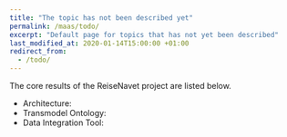 ```yaml
---
title: "The topic has not been described yet"
permalink: /maas/todo/
excerpt: "Default page for topics that has not yet been described"
last_modified_at: 2020-01-14T15:00:00 +01:00
redirect_from:
  - /todo/
---
```


The core results of the ReiseNavet project are listed below. 

* Architecture:
* Transmodel Ontology: 
* Data Integration Tool: 

